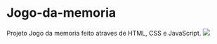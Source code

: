 # Jogo-da-memoria
Projeto Jogo da memoria feito atraves de HTML, CSS e JavaScript.
<img src="./assets/images/image01.png" >
